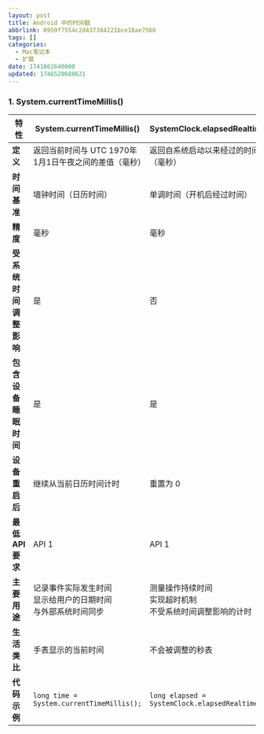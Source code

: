```yaml
---
layout: post
title: Android 中的时间戳
abbrlink: 0959f7554c2d437384221bce18ae7566
tags: []
categories:
  - Mac笔记本
  - 扩展
date: 1741862640000
updated: 1746528688621
---
```


### 1. System.currentTimeMillis()

| 特性            | System.currentTimeMillis()                | SystemClock.elapsedRealtime()                   | SystemClock.elapsedRealtimeNanos()                       | UTC                           |
| ------------- | ----------------------------------------- | ----------------------------------------------- | -------------------------------------------------------- | ----------------------------- |
| **定义**        | 返回当前时间与 UTC 1970年1月1日午夜之间的差值（毫秒）          | 返回自系统启动以来经过的时间（毫秒）                              | 返回自系统启动以来经过的时间（纳秒）                                       | 协调世界时，全球时间标准                  |
| **时间基准**      | 墙钟时间（日历时间）                                | 单调时间（开机后经过时间）                                   | 单调时间（开机后经过时间）                                            | 全球参考标准（零时区）                   |
| **精度**        | 毫秒                                        | 毫秒                                              | 纳秒                                                       | 原子钟级（含闰秒调整）                   |
| **受系统时间调整影响** | 是                                         | 否                                               | 否                                                        | 不适用                           |
| **包含设备睡眠时间**  | 是                                         | 是                                               | 是                                                        | 不适用                           |
| **设备重启后**     | 继续从当前日历时间计时                               | 重置为 0                                           | 重置为 0                                                    | 不受设备影响                        |
| **最低 API 要求** | API 1                                     | API 1                                           | API 17                                                   | 不适用                           |
| **主要用途**      | 记录事件实际发生时间<br>显示给用户的日期时间<br>与外部系统时间同步     | 测量操作持续时间<br>实现超时机制<br>不受系统时间调整影响的计时             | 高精度性能测量<br>精确的动画计时<br>需要纳秒级精度的场景                         | 全球时间标准<br>时区参考点<br>国际通信协调     |
| **生活类比**      | 手表显示的当前时间                                 | 不会被调整的秒表                                        | 高精度电子秒表                                                  | 世界时间协调中心                      |
| **代码示例**      | `long time = System.currentTimeMillis();` | `long elapsed = SystemClock.elapsedRealtime();` | `long elapsedNano = SystemClock.elapsedRealtimeNanos();` | `TimeZone.getTimeZone("UTC")` |
